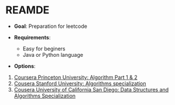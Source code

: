 # REAMDE

- **Goal**: Preparation for leetcode
- **Requirements**:

  - Easy for beginers
  - Java or Python language

- **Options**:

1. [Coursera Princeton University: Algorithm Part 1 & 2](https://www.coursera.org/learn/algorithms-part1)
2. [Cousera Stanford University: Algorithms specialization](https://www.coursera.org/specializations/algorithms)
3. [Cousera University of California San Diego: Data Structures and Algorithms Specialization](https://www.coursera.org/specializations/algorithms)
